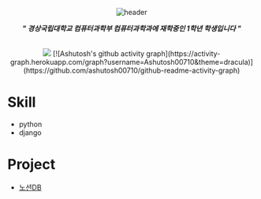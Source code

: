 <div align="center">
    
![header](https://capsule-render.vercel.app/api?type=waving&text=HelloWorld!&height=400&fontColor=ffffff)

***" 경상국립대학교 컴퓨터과학부 컴퓨터과학과에 재학중인 1학년 학생입니다 "***

<br>

<img src="http://mazassumnida.wtf/api/v2/generate_badge?boj=blpeng2">
[![Ashutosh's github activity graph](https://activity-graph.herokuapp.com/graph?username=Ashutosh00710&theme=dracula)](https://github.com/ashutosh00710/github-readme-activity-graph)
</div>

# **Skill**
- python
- django

# **Project**
- [노션DB](https://github.com/blpeng2/python-notion)
